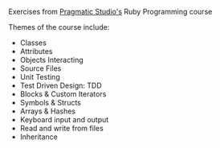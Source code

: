 Exercises from <a href="[url](https://pragmaticstudio.com)">Pragmatic Studio's</a> Ruby Programming course

Themes of the course include:
<ul>
    <li>Classes</li>
    <li>Attributes</li>
    <li>Objects Interacting</li>
    <li>Source Files</li>
    <li>Unit Testing</li>
    <li>Test Driven Design: TDD</li>
    <li>Blocks & Custom Iterators</li>
    <li>Symbols & Structs</li>
    <li>Arrays & Hashes</li>
    <li>Keyboard input and output</li>
    <li>Read and write from files</li>
    <li>Inheritance</li>
</ul>
